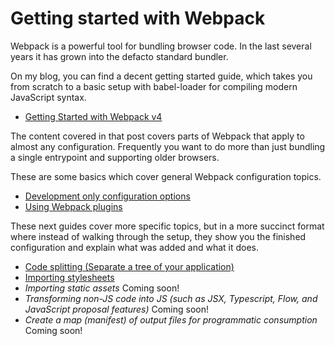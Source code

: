 # Getting started with Webpack

Webpack is a powerful tool for bundling browser code. In the last several years it has grown into the defacto standard bundler.

On my blog, you can find a decent getting started guide, which takes you from scratch to a basic setup with babel-loader for compiling modern JavaScript syntax.

- [Getting Started with Webpack v4](https://samsch.org/2018/09/02/how-to-setup-webpack-v4)

The content covered in that post covers parts of Webpack that apply to almost any configuration. Frequently you want to do more than just bundling a single entrypoint and supporting older browsers.

These are some basics which cover general Webpack configuration topics.

- [Development only configuration options](/Development%20Only%20Configuration.md)
- [Using Webpack plugins](/Using%20Webpack%20Plugins.md)

These next guides cover more specific topics, but in a more succinct format where instead of walking through the setup, they show you the finished configuration and explain what was added and what it does.

- [Code splitting (Separate a tree of your application)](/Code%20splitting.md)
- [Importing stylesheets](/Importing%20Stylesheets.md)
- *Importing static assets* Coming soon!
- *Transforming non-JS code into JS (such as JSX, Typescript, Flow, and JavaScript proposal features)* Coming soon!
- *Create a map (manifest) of output files for programmatic consumption* Coming soon!

